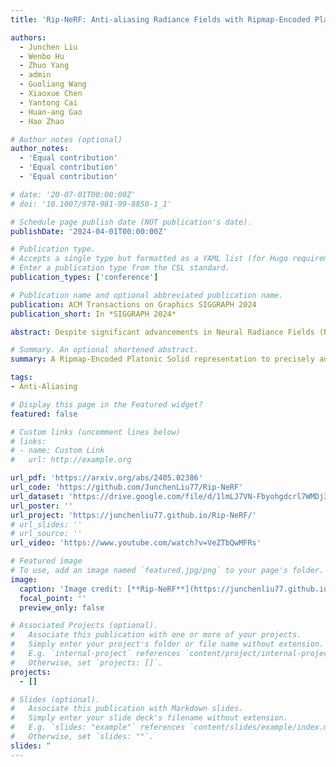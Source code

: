 ```yaml
---
title: 'Rip-NeRF: Anti-aliasing Radiance Fields with Ripmap-Encoded Platonic Solids'

authors:
  - Junchen Liu
  - Wenbo Hu
  - Zhuo Yang
  - admin
  - Guoliang Wang
  - Xiaoxue Chen
  - Yantong Cai
  - Huan-ang Gao
  - Hao Zhao

# Author notes (optional)
author_notes:
  - 'Equal contribution'
  - 'Equal contribution'
  - 'Equal contribution'

# date: '20-07-01T00:00:00Z'
# doi: '10.1007/978-981-99-8850-1_1'

# Schedule page publish date (NOT publication's date).
publishDate: '2024-04-01T00:00:00Z'

# Publication type.
# Accepts a single type but formatted as a YAML list (for Hugo requirements).
# Enter a publication type from the CSL standard.
publication_types: ['conference']

# Publication name and optional abbreviated publication name.
publication: ACM Transactions on Graphics SIGGRAPH 2024
publication_short: In *SIGGRAPH 2024* 

abstract: Despite significant advancements in Neural Radiance Fields (NeRFs), the renderings may still suffer from aliasing and blurring artifacts, since it remains a fundamental challenge to effectively and efficiently characterize anisotropic areas induced by the cone-casting procedure. This paper introduces a Ripmap-Encoded Platonic Solid representation to precisely and efficiently featurize 3D anisotropic areas, achieving high-fidelity anti-aliasing renderings. Central to our approach are two key components":" Platonic Solid Projection and Ripmap encoding. The Platonic Solid Projection factorizes the 3D space onto the unparalleled faces of a certain Platonic solid, such that the anisotropic 3D areas can be projected onto planes with distinguishable characterization. Meanwhile, each face of the Platonic solid is encoded by the Ripmap encoding, which is constructed by anisotropically pre-filtering a learnable feature grid, to enable featurzing the projected anisotropic areas both precisely and efficiently by the anisotropic area-sampling. Extensive experiments on both well-established synthetic datasets and a newly captured real-world dataset demonstrate that our Rip-NeRF attains state-of-the-art rendering quality, particularly excelling in the fine details of repetitive structures and textures, while maintaining relatively swift training times.

# Summary. An optional shortened abstract.
summary: A Ripmap-Encoded Platonic Solid representation to precisely and efficiently featurize 3D anisotropic areas, achieving high-fidelity anti-aliasing renderings and excelling in the fine details of repetitive structures and textures.

tags:
- Anti-Aliasing

# Display this page in the Featured widget?
featured: false

# Custom links (uncomment lines below)
# links:
# - name: Custom Link
#   url: http://example.org

url_pdf: 'https://arxiv.org/abs/2405.02386'
url_code: 'https://github.com/JunchenLiu77/Rip-NeRF'
url_dataset: 'https://drive.google.com/file/d/1lmLJ7VN-Fbyohgdcrl7WMDj3gPk3WgUg/edit'
url_poster: ''
url_project: 'https://junchenliu77.github.io/Rip-NeRF/'
# url_slides: ''
# url_source: ''
url_video: 'https://www.youtube.com/watch?v=VeZTbQwMFRs'

# Featured image
# To use, add an image named `featured.jpg/png` to your page's folder.
image:
  caption: 'Image credit: [**Rip-NeRF**](https://junchenliu77.github.io/Rip-NeRF/)'
  focal_point: ''
  preview_only: false

# Associated Projects (optional).
#   Associate this publication with one or more of your projects.
#   Simply enter your project's folder or file name without extension.
#   E.g. `internal-project` references `content/project/internal-project/index.md`.
#   Otherwise, set `projects: []`.
projects:
  - []

# Slides (optional).
#   Associate this publication with Markdown slides.
#   Simply enter your slide deck's filename without extension.
#   E.g. `slides: "example"` references `content/slides/example/index.md`.
#   Otherwise, set `slides: ""`.
slides: “
---
```

